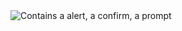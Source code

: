 
<img align="center" src="https://i.imgur.com/WtbiD7w.png" alt="Contains a alert, a confirm, a prompt">

        
